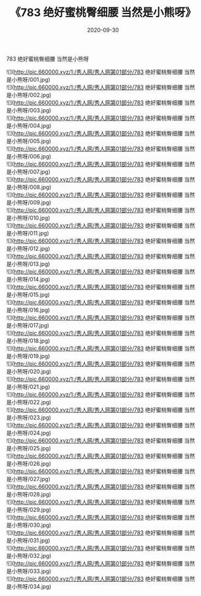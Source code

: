 ﻿---
layout: post
title:  《783 绝好蜜桃臀细腰 当然是小熊呀》
date:   2020-09-30
img: http://pic.660000.xyz/1:/秀人网/秀人网第01部分/783 绝好蜜桃臀细腰 当然是小熊呀/000.jpg
categories: [美女, 清纯, 唯美]
---

783 绝好蜜桃臀细腰 当然是小熊呀

  ![](http://pic.660000.xyz/1:/秀人网/秀人网第01部分/783 绝好蜜桃臀细腰 当然是小熊呀/001.jpg) <br> ![](http://pic.660000.xyz/1:/秀人网/秀人网第01部分/783 绝好蜜桃臀细腰 当然是小熊呀/002.jpg) <br> ![](http://pic.660000.xyz/1:/秀人网/秀人网第01部分/783 绝好蜜桃臀细腰 当然是小熊呀/003.jpg) <br> ![](http://pic.660000.xyz/1:/秀人网/秀人网第01部分/783 绝好蜜桃臀细腰 当然是小熊呀/004.jpg) <br> ![](http://pic.660000.xyz/1:/秀人网/秀人网第01部分/783 绝好蜜桃臀细腰 当然是小熊呀/005.jpg) <br> ![](http://pic.660000.xyz/1:/秀人网/秀人网第01部分/783 绝好蜜桃臀细腰 当然是小熊呀/006.jpg) <br> ![](http://pic.660000.xyz/1:/秀人网/秀人网第01部分/783 绝好蜜桃臀细腰 当然是小熊呀/007.jpg) <br> ![](http://pic.660000.xyz/1:/秀人网/秀人网第01部分/783 绝好蜜桃臀细腰 当然是小熊呀/008.jpg) <br> ![](http://pic.660000.xyz/1:/秀人网/秀人网第01部分/783 绝好蜜桃臀细腰 当然是小熊呀/009.jpg) <br> ![](http://pic.660000.xyz/1:/秀人网/秀人网第01部分/783 绝好蜜桃臀细腰 当然是小熊呀/010.jpg) <br> ![](http://pic.660000.xyz/1:/秀人网/秀人网第01部分/783 绝好蜜桃臀细腰 当然是小熊呀/011.jpg) <br> ![](http://pic.660000.xyz/1:/秀人网/秀人网第01部分/783 绝好蜜桃臀细腰 当然是小熊呀/012.jpg) <br> ![](http://pic.660000.xyz/1:/秀人网/秀人网第01部分/783 绝好蜜桃臀细腰 当然是小熊呀/013.jpg) <br> ![](http://pic.660000.xyz/1:/秀人网/秀人网第01部分/783 绝好蜜桃臀细腰 当然是小熊呀/014.jpg) <br> ![](http://pic.660000.xyz/1:/秀人网/秀人网第01部分/783 绝好蜜桃臀细腰 当然是小熊呀/015.jpg) <br> ![](http://pic.660000.xyz/1:/秀人网/秀人网第01部分/783 绝好蜜桃臀细腰 当然是小熊呀/016.jpg) <br> ![](http://pic.660000.xyz/1:/秀人网/秀人网第01部分/783 绝好蜜桃臀细腰 当然是小熊呀/017.jpg) <br> ![](http://pic.660000.xyz/1:/秀人网/秀人网第01部分/783 绝好蜜桃臀细腰 当然是小熊呀/018.jpg) <br> ![](http://pic.660000.xyz/1:/秀人网/秀人网第01部分/783 绝好蜜桃臀细腰 当然是小熊呀/019.jpg) <br> ![](http://pic.660000.xyz/1:/秀人网/秀人网第01部分/783 绝好蜜桃臀细腰 当然是小熊呀/020.jpg) <br> ![](http://pic.660000.xyz/1:/秀人网/秀人网第01部分/783 绝好蜜桃臀细腰 当然是小熊呀/021.jpg) <br> ![](http://pic.660000.xyz/1:/秀人网/秀人网第01部分/783 绝好蜜桃臀细腰 当然是小熊呀/022.jpg) <br> ![](http://pic.660000.xyz/1:/秀人网/秀人网第01部分/783 绝好蜜桃臀细腰 当然是小熊呀/023.jpg) <br> ![](http://pic.660000.xyz/1:/秀人网/秀人网第01部分/783 绝好蜜桃臀细腰 当然是小熊呀/024.jpg) <br> ![](http://pic.660000.xyz/1:/秀人网/秀人网第01部分/783 绝好蜜桃臀细腰 当然是小熊呀/025.jpg) <br> ![](http://pic.660000.xyz/1:/秀人网/秀人网第01部分/783 绝好蜜桃臀细腰 当然是小熊呀/026.jpg) <br> ![](http://pic.660000.xyz/1:/秀人网/秀人网第01部分/783 绝好蜜桃臀细腰 当然是小熊呀/027.jpg) <br> ![](http://pic.660000.xyz/1:/秀人网/秀人网第01部分/783 绝好蜜桃臀细腰 当然是小熊呀/028.jpg) <br> ![](http://pic.660000.xyz/1:/秀人网/秀人网第01部分/783 绝好蜜桃臀细腰 当然是小熊呀/029.jpg) <br> ![](http://pic.660000.xyz/1:/秀人网/秀人网第01部分/783 绝好蜜桃臀细腰 当然是小熊呀/030.jpg) <br> ![](http://pic.660000.xyz/1:/秀人网/秀人网第01部分/783 绝好蜜桃臀细腰 当然是小熊呀/031.jpg) <br> ![](http://pic.660000.xyz/1:/秀人网/秀人网第01部分/783 绝好蜜桃臀细腰 当然是小熊呀/032.jpg) <br> ![](http://pic.660000.xyz/1:/秀人网/秀人网第01部分/783 绝好蜜桃臀细腰 当然是小熊呀/033.jpg) <br> ![](http://pic.660000.xyz/1:/秀人网/秀人网第01部分/783 绝好蜜桃臀细腰 当然是小熊呀/034.jpg) <br>